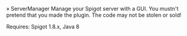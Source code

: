 » ServerManager
 Manage your Spigot server with a GUI.
 You mustn't pretend that you made the plugin.
 The code may not be stolen or sold!
 
Requires: Spigot 1.8.x,  Java 8

